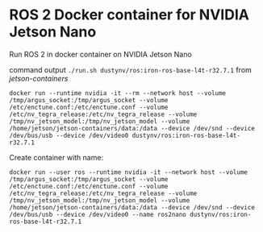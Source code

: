 # ROS 2 Docker container for NVIDIA Jetson Nano

Run ROS 2 in docker container on NVIDIA Jetson Nano


command output `./run.sh dustynv/ros:iron-ros-base-l4t-r32.7.1` from _jetson-containers_

```
docker run --runtime nvidia -it --rm --network host --volume /tmp/argus_socket:/tmp/argus_socket --volume /etc/enctune.conf:/etc/enctune.conf --volume /etc/nv_tegra_release:/etc/nv_tegra_release --volume /tmp/nv_jetson_model:/tmp/nv_jetson_model --volume /home/jetson/jetson-containers/data:/data --device /dev/snd --device /dev/bus/usb --device /dev/video0 dustynv/ros:iron-ros-base-l4t-r32.7.1
```

Create container with name:

```
docker run --user ros --runtime nvidia -it --network host --volume /tmp/argus_socket:/tmp/argus_socket --volume /etc/enctune.conf:/etc/enctune.conf --volume /etc/nv_tegra_release:/etc/nv_tegra_release --volume /tmp/nv_jetson_model:/tmp/nv_jetson_model --volume /home/jetson/jetson-containers/data:/data --device /dev/snd --device /dev/bus/usb --device /dev/video0 --name ros2nano dustynv/ros:iron-ros-base-l4t-r32.7.1
```